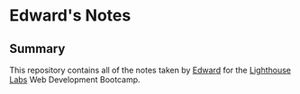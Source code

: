 # Edward's Notes

## Summary

This repository contains all of the notes taken by [Edward](https://github.com/eascan) for the [Lighthouse Labs](https://www.lighthouselabs.ca/) Web Development Bootcamp.
